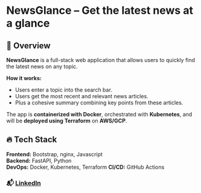 # **NewsGlance** – Get the latest news at a glance

## 📰 **Overview**  
**NewsGlance** is a full-stack web application that allows users to quickly find the latest news on any topic.  

**How it works:**  
- Users enter a topic into the search bar.  
- Users get the most recent and relevant news articles.  
- Plus a cohesive summary combining key points from these articles.  

The app is **containerized with Docker**, orchestrated with **Kubernetes**, and will be **deployed using Terraform** on **AWS/GCP**.

## 🔥 **Tech Stack**

**Frontend:** Bootstrap, nginx, Javascript  
**Backend:** FastAPI, Python  
**DevOps:** Docker, Kubernetes, Terraform
**CI/CD:** GitHub Actions

### 📬 [LinkedIn](https://www.linkedin.com/in/tianshuai-lu-ba313221a/)
